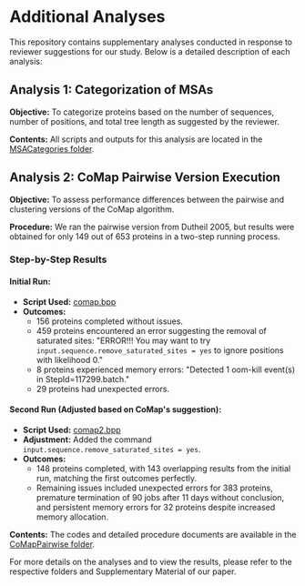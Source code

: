 # Additional Analyses

This repository contains supplementary analyses conducted in response to reviewer suggestions for our study. Below is a detailed description of each analysis:

## Analysis 1: Categorization of MSAs

**Objective:** To categorize proteins based on the number of sequences, number of positions, and total tree length as suggested by the reviewer.

**Contents:** All scripts and outputs for this analysis are located in the [MSACategories folder](https://github.com/CompGenomeLab/PHACE/tree/main/ExtraAnalyses/MSACategories).

## Analysis 2: CoMap Pairwise Version Execution

**Objective:** To assess performance differences between the pairwise and clustering versions of the CoMap algorithm.

**Procedure:**
We ran the pairwise version from Dutheil 2005, but results were obtained for only 149 out of 653 proteins in a two-step running process.

### Step-by-Step Results

#### Initial Run:
- **Script Used:** [comap.bpp](https://github.com/CompGenomeLab/PHACE/blob/main/ExtraAnalyses/CoMapPairwise/comap.bpp)
- **Outcomes:**
  - 156 proteins completed without issues.
  - 459 proteins encountered an error suggesting the removal of saturated sites: "ERROR!!! You may want to try `input.sequence.remove_saturated_sites = yes` to ignore positions with likelihood 0."
  - 8 proteins experienced memory errors: "Detected 1 oom-kill event(s) in StepId=117299.batch."
  - 29 proteins had unexpected errors.

#### Second Run (Adjusted based on CoMap's suggestion):
- **Script Used:** [comap2.bpp](https://github.com/CompGenomeLab/PHACE/blob/main/ExtraAnalyses/CoMapPairwise/comap2.bpp)
- **Adjustment:** Added the command `input.sequence.remove_saturated_sites = yes`.
- **Outcomes:**
  - 148 proteins completed, with 143 overlapping results from the initial run, matching the first outcomes perfectly.
  - Remaining issues included unexpected errors for 383 proteins, premature termination of 90 jobs after 11 days without conclusion, and persistent memory errors for 32 proteins despite increased memory allocation.

**Contents:** The codes and detailed procedure documents are available in the [CoMapPairwise folder](https://github.com/CompGenomeLab/PHACE/tree/main/ExtraAnalyses/CoMapPairwise).

For more details on the analyses and to view the results, please refer to the respective folders and Supplementary Material of our paper.
